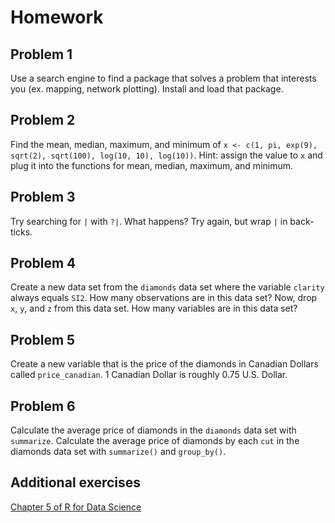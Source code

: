 # Homework

## Problem 1

Use a search engine to find a package that solves a problem that interests you (ex. mapping, network plotting). Install and load that package.

## Problem 2

Find the mean, median, maximum, and minimum of `x <- c(1, pi, exp(9), sqrt(2), sqrt(100), log(10, 10), log(10))`. Hint: assign the value to `x` and plug it into the functions for mean, median, maximum, and minimum. 

## Problem 3

Try searching for `|` with `?|`. What happens? Try again, but wrap `|` in back-ticks.  

## Problem 4

Create a new data set from the `diamonds` data set where the variable `clarity` always equals `SI2`. How many observations are in this data set? Now, drop `x`, `y`, and `z` from this data set. How many variables are in this data set?

## Problem 5

Create a new variable that is the price of the diamonds in Canadian Dollars called `price_canadian`. 1 Canadian Dollar is roughly 0.75 U.S. Dollar. 

## Problem 6

Calculate the average price of diamonds in the `diamonds` data set with `summarize`. Calculate the average price of diamonds by each `cut` in the diamonds data set with `summarize()` and `group_by()`. 

## Additional exercises

[Chapter 5 of R for Data Science](http://r4ds.had.co.nz/transform.html)
